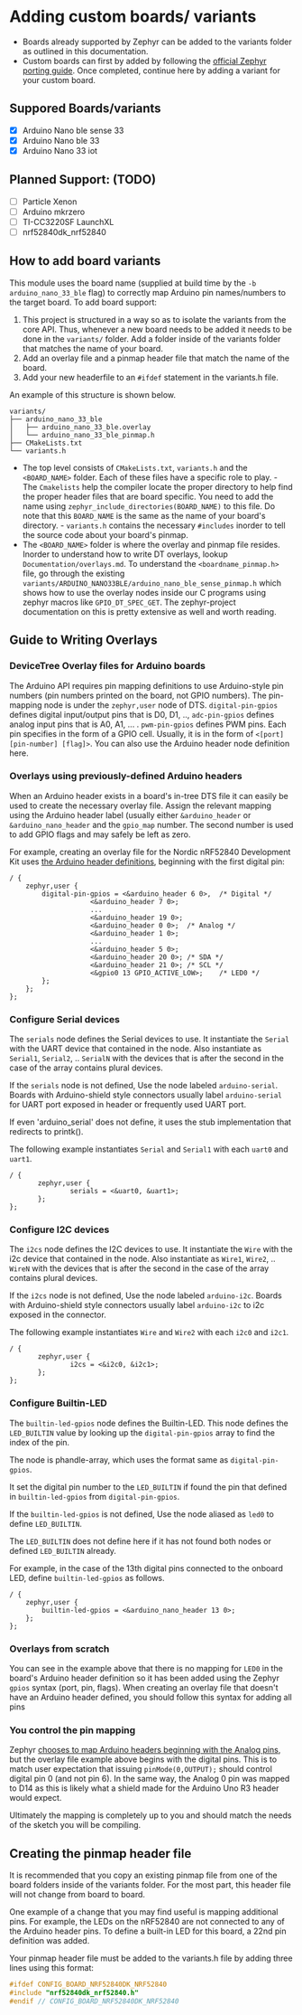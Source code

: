 # Adding custom boards/ variants

- Boards already supported by Zephyr can be added to the variants folder as outlined in this documentation.
- Custom boards can first by added by following the [official Zephyr porting guide](https://docs.zephyrproject.org/latest/hardware/porting/board_porting.html).
Once completed, continue here by adding a variant for your custom board.

## Suppored Boards/variants

- [X] Arduino Nano ble sense 33
- [X] Arduino Nano ble 33
- [X] Arduino Nano 33 iot

## Planned Support: (TODO)
- [ ] Particle Xenon
- [ ] Arduino mkrzero
- [ ] TI-CC3220SF LaunchXL
- [ ] nrf52840dk_nrf52840

## How to add board variants

This module uses the board name (supplied at build time by the `-b
arduino_nano_33_ble` flag) to correctly map Arduino pin names/numbers to the
target board. To add board support:

1. This project is structured in a way so as to isolate the variants from the core API. Thus, whenever a new board
needs to be added it needs to be done in the `variants/` folder.
Add a folder inside of the variants folder that matches the name of your board.
2. Add an overlay file and a pinmap header file that match the name of the board.
3. Add your new headerfile to an `#ifdef` statement in the variants.h file.

An example of this structure is shown below.

```tree
variants/
├── arduino_nano_33_ble
│   ├── arduino_nano_33_ble.overlay
│   └── arduino_nano_33_ble_pinmap.h
├── CMakeLists.txt
└── variants.h

```

- The top level consists of `CMakeLists.txt`, `variants.h` and the `<BOARD_NAME>` folder. Each of these files have a specific role to play.
		- The `Cmakelists` help the compiler locate the proper directory to help find the proper header files that are board specific. You need to add the name using `zephyr_include_directories(BOARD_NAME)` to this file. Do note that this `BOARD_NAME` is the same as the name of your board's directory.
		- `variants.h` contains the necessary `#includes` inorder to tell the source code about your board's pinmap.
- The `<BOARD_NAME>` folder is where the overlay and pinmap file resides. Inorder to understand how to write DT overlays, lookup `Documentation/overlays.md`. To understand the `<boardname_pinmap.h>` file, go through the existing `variants/ARDUINO_NANO33BLE/arduino_nano_ble_sense_pinmap.h` which shows how to use the overlay nodes inside our C programs using zephyr macros like `GPIO_DT_SPEC_GET`. The zephyr-project documentation on this is pretty extensive as well and worth reading.

## Guide to Writing Overlays

### DeviceTree Overlay files for Arduino boards

The Arduino API requires pin mapping definitions to use Arduino-style pin numbers
(pin numbers printed on the board, not GPIO numbers).
The pin-mapping node is under the `zephyr,user` node of DTS.
`digital-pin-gpios` defines digital input/output pins that is D0, D1, ..,
`adc-pin-gpios` defines analog input pins that is A0, A1, ... .
`pwm-pin-gpios` defines PWM pins.
Each pin specifies in the form of a GPIO cell.
Usually, it is in the form of `<[port] [pin-number] [flag]>`.
You can also use the Arduino header node definition here.

### Overlays using previously-defined Arduino headers

When an Arduino header exists in a board's in-tree DTS file it can easily be
used to create the necessary overlay file. Assign the relevant mapping using the
Arduino header label (usually either `&arduino_header` or `&arduino_nano_header`
and the `gpio_map` number. The second number is used to add GPIO flags and may
safely be left as zero.

For example, creating an overlay file for the Nordic nRF52840 Development Kit
uses [the Arduino header definitions](https://github.com/zephyrproject-rtos/zephyr/blob/6f8ee2cdf7dd4d746de58909204ea0ce156d5bb4/boards/arm/nrf52840dk_nrf52840/nrf52840dk_nrf52840.dts#L74-L101), beginning with the first digital pin:

```
/ {
	zephyr,user {
		digital-pin-gpios = <&arduino_header 6 0>,	/* Digital */
				    <&arduino_header 7 0>;
				    ...
				    <&arduino_header 19 0>;
				    <&arduino_header 0 0>;	/* Analog */
				    <&arduino_header 1 0>;
				    ...
				    <&arduino_header 5 0>;
				    <&arduino_header 20 0>;	/* SDA */
				    <&arduino_header 21 0>;	/* SCL */
				    <&gpio0 13 GPIO_ACTIVE_LOW>;	/* LED0 */
		};
	};
};
```

### Configure Serial devices

The `serials` node defines the Serial devices to use.
It instantiate the `Serial` with the UART device that contained in the node.
Also instantiate as `Serial1`, `Serial2`, .. `SerialN` with the devices that is
after the second in the case of the array contains plural devices.

If the `serials` node is not defined, Use the node labeled `arduino-serial`.
Boards with Arduino-shield style connectors usually label `arduino-serial` for
UART port exposed in header or frequently used UART port.

If even 'arduino_serial' does not define, it uses the stub implementation
that redirects to printk().

The following example instantiates `Serial` and `Serial1` with each `uart0` and `uart1`.

```
/ {
       zephyr,user {
               serials = <&uart0, &uart1>;
       };
};
```

### Configure I2C devices

The `i2cs` node defines the I2C devices to use.
It instantiate the `Wire` with the i2c device that contained in the node.
Also instantiate as `Wire1`, `Wire2`, .. `WireN` with the devices
that is after the second in the case of the array contains plural devices.

If the `i2cs` node is not defined, Use the node labeled `arduino-i2c`.
Boards with Arduino-shield style connectors usually label `arduino-i2c`
to i2c exposed in the connector.

The following example instantiates `Wire` and `Wire2` with each `i2c0` and `i2c1`.

```
/ {
       zephyr,user {
               i2cs = <&i2c0, &i2c1>;
       };
};
```

### Configure Builtin-LED

The `builtin-led-gpios` node defines the Builtin-LED.
This node defines the `LED_BUILTIN` value by looking up the `digital-pin-gpios`
array to find the index of the pin.

The node is phandle-array, which uses the format same as `digital-pin-gpios`.

It set the digital pin number to the `LED_BUILTIN` if found the pin
that defined in `builtin-led-gpios` from `digital-pin-gpios`.

If the `builtin-led-gpios` is not defined, Use the node aliased as `led0`
to define `LED_BUILTIN`.

The `LED_BUILTIN` does not define here if it has not found both nodes or
defined `LED_BUILTIN` already.

For example, in the case of the 13th digital pins connected to the onboard LED,
define `builtin-led-gpios` as follows.

```
/ {
	zephyr,user {
		builtin-led-gpios = <&arduino_nano_header 13 0>;
	};
};
```

### Overlays from scratch

You can see in the example above that there is no mapping for `LED0` in the
board's Arduino header definition so it has been added using the Zephyr `gpios`
syntax (port, pin, flags). When creating an overlay file that doesn't have an
Arduino header defined, you should follow this syntax for adding all pins

### You control the pin mapping

Zephyr [chooses to map Arduino headers beginning with the Analog
pins](https://docs.zephyrproject.org/latest/build/dts/api/bindings/gpio/arduino-header-r3.html),
but the overlay file example above begins with the digital pins. This is to
match user
expectation that issuing `pinMode(0,OUTPUT);` should control digital pin 0 (and
not pin 6). In the same way, the Analog 0 pin was mapped to D14 as this is
likely what a shield made for the Arduino Uno R3 header would expect.

Ultimately the mapping is completely up to you and should match the needs of the
sketch you will be compiling.

## Creating the pinmap header file

It is recommended that you copy an existing pinmap file from one of the board
folders inside of the variants folder. For the most part, this header file will
not change from board to board.

One example of a change that you may find useful is mapping additional pins. For
example, the LEDs on the nRF52840 are not connected to any of the Arduino header
pins. To define a built-in LED for this board, a 22nd pin definition was added.

Your pinmap header file must be added to the variants.h file by adding three
lines using this format:

```c
#ifdef CONFIG_BOARD_NRF52840DK_NRF52840
#include "nrf52840dk_nrf52840.h"
#endif // CONFIG_BOARD_NRF52840DK_NRF52840
```

